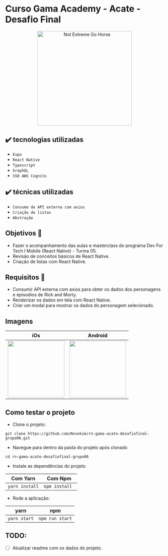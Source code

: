 # Curso Gama Academy - Acate - Desafio Final

<div align="center" style="margin: 20px; text-align: center">  
  <img
    src="https://i.imgur.com/yHLrvn0.png"
    alt="Not Extreme Go Horse"
    style="display: inline-block; margin: 0 auto; max-width: 300px"
    width="300">
</div>

## ✔️ tecnologias utilizadas
- ``Expo``
- ``React Native``
- ``Typescript``
- ``GraphQL``
- ``SSO AWS Cognito``

## ✔️ técnicas utilizadas
- ``Consumo de API externa com axios``
- ``Criação de listas``
- ``Abstração``

## Objetivos 🎯

- Fazer o acompanhamento das aulas e masterclass do programa Dev For Tech I Mobile (React Native) - Turma 05.
- Revisão de conceitos básicos de React Native.
- Criação de listas com React Native.

## Requisitos 📌

- Consumir API externa com axios para obter os dados dos personagens e episodios de Rick and Morty.
- Renderizar os dados em tela com React Native.
- Criar um modal para mostrar os dados do personagem selecionado.

## Imagens
| iOs  |  Android  |
| ------------------- | ------------------- |
|  <img src="https://i.imgur.com/c8JXrmV.png" width="180"> |  <img src="https://i.imgur.com/pd2d947.png" width="180"> |

## Como testar o projeto

- Clone o projeto:
```
git clone https://github.com/Nosekim/rn-gama-acate-desafiofinal-grupo06.git
```
- Navegue para dentro da pasta do projeto após clonado
```
cd rn-gama-acate-desafiofinal-grupo06
```
- Instale as dependências do projeto

|         Com Yarn    |      Com Npm         |
|---------------------|----------------------|
|```yarn install```   |```npm install ```    |

- Rode a aplicação:

|         yarn              |      npm         |
|--------------------------|----------------------|
|```yarn start``` |```npm run start``` |


## TODO:
- [ ] Atualizar readme com os dados do projeto.
